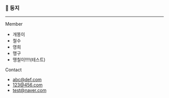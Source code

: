 ### 🐣 둥지
---

Member
- 개똥이
- 철수
- 영희
- 맹구
- 땡칠이!!!!(테스트)

Contact
- abc@def.com
- 123@456.com
- test@naver.com